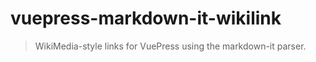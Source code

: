 # vuepress-markdown-it-wikilink

> WikiMedia-style links for VuePress using the markdown-it parser.
